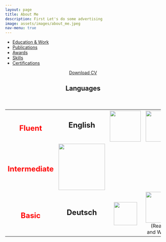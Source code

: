 ```yaml
---
layout: page
title: About Me
description: First Let's do some advertising
image: assets/images/about_me.jpeg
nav-menu: true
---
```



<!-- Main -->
<div id="main" class="alt">

<!-- One -->
<section id="one">
	<div class="inner">

<!-- Navigation Menu Buttons -->
<ul class="actions fit">
	<li><a href="#" class="button special fit" id='Education'    onclick="document.getElementById('AboutContentsDiv').innerHTML=document.getElementById('EducationDetailsMD').innerHTML;">Education & Work</a></li>
	<li><a href="#" class="button special fit" id='Publications' onclick="document.getElementById('AboutContentsDiv').innerHTML=document.getElementById('PublicationDetailsMD').innerHTML;">Publications</a></li>
	<li><a href="#" class="button special fit" id='Awards'       onclick="document.getElementById('AboutContentsDiv').innerHTML=document.getElementById('AwardsDetailsMD').innerHTML;">Awards</a></li>
	<li><a href="#" class="button special fit" id='Skills'       onclick="document.getElementById('AboutContentsDiv').innerHTML=document.getElementById('SkillsDetailsMD').innerHTML;">Skills</a></li>
	<li><a href="#" class="button special fit" id='CertificatesAndExams'  onclick="document.getElementById('AboutContentsDiv').innerHTML=document.getElementById('CertificatesAndExamsMD').innerHTML;">Certifications</a></li>
</ul>

<!-- Content for  Button -->
<div id='EducationDetailsMD' style="display:none;">
				<table style="width:100%">
					<tr>
						<td style="text-align:center"><img src="assets/images/about_me/education/TUM_logo.png" alt=""  style="width:100px;"></td>
						<td style="vertical-align:middle"><b>Master of Science in Neuroengineering (MSNE)</b><br>
						October 2019 -  Present<br><i>Technische Universität München (TUM), Munich</i></td> 
					</tr>
					<tr>
						<td style="text-align:center"><img src="assets/images/about_me/education/iisc_logo.png" alt=""  style="width:100px;"></td>
						<td style="vertical-align:middle"><b>Project Assistant</b><br>
						August 2018 - September 2019<br><i>Indian Institute of Science (IISc), Bengaluru</i></td> 
					</tr>
					<tr>
						<td style="text-align:center"><img src="assets/images/about_me/education/Bosch-logo-and-slogan-1024x655.png" alt=""  style="width:200px;"></td>
						<td style="vertical-align:middle"><b>Associate Software Engineer</b><br>
						September 2016 - May 2018<br><i> Robert Bosch Engineering and Business Solutions (RBEI), Bengaluru</i></td> 
					</tr>
					<tr>
						<td style="text-align:center"><img src="assets/images/about_me/education/rvcelogo.png" alt=""  style="width:100px;"></td>
						<td style="vertical-align:middle"><b>Bachelor of Engineering (B.E) in Electrical & Electronics Engineering</b><br>
						August 2012 - May 2016<br><i>Rashtreeya Vidyalaya College of Engineering (RVCE), Bengaluru</i></td> 
					</tr>
					<tr>
						<td style="text-align:center"><img src="assets/images/about_me/education/Bosch-logo-and-slogan-1024x655.png" alt=""  style="width:200px;"></td>
						<td style="vertical-align:middle"><b>Intern</b><br>
						January 2016 - April 2016<br><i>Robert Bosch Engineering and Business Solutions (RBEI), Bengaluru</i></td> 
					</tr>
					<tr>
						<td style="text-align:center"><img src="assets/images/about_me/education/vyoma_logo.jpg" alt=""  style="width:150px;"></td>
						<td style="vertical-align:middle"><b>Avionics Engineer</b><br>
						June 2013 - May 2016<br><i>Project  Vyoma, Rashtreeya Vidyalaya College of Engineering (RVCE), Bengaluru</i></td> 
				 </tr>
				</table>
</div>

<div id='PublicationDetailsMD' style="display:none;">
    <header class="major">
		<h3>Journals, Magazines and Letters</h3>
		</header>
			<ol>
				<li> A. B. Harish, G. M. Deepak, <b> A. Rao Mangalore </b>, and C.S. Seelamantula,“Depth Estimation using the Riesz Transform”, To be submitted to <i> IEEE Transactions on Computational Imaging </i>. </li>
				<li> <b> A. R. Mangalore </b>, C.S. Seelamantula, and C.S. Thakur, ”Neuromorphic Fringe Projection Profilometry”,<i> Signal Processing Letters</i>, September, 2020.</li>
				<li> Vijaykumar, R., Rudramoorthy, R., and <b> Rao Mangalore, A.</b> "Prediction of solar PV panel temperature using mathematical models and artificial neural networks.", <i> Journal of Computational and Theoretical Nanoscience</i>, 14, 4986–4997, 2017.</li>
			</ol>
</div>

<div id='AwardsDetailsMD' style="display:none;">
       	<ul> 
				<li><b>Invited Speaker SPCOM 2020 </b><br> International Conference on Signal Processing and Communications Talk titled “Object Scanning and the Dynamic Vision Sensor”</li>
				<li><b>  1st IEEE Brain BR41N.IO Prize at BR41N.IO Brain-Computer Interface Designers’ Hackthon 2020</b><br>
				Awarded 1st Place in the Programming Projects category of the hackathon for our solution VibeLight. </li>
				<li><b>Placed 3rd in the Graduating Batch of EEE, RVCE</b><br>
				Placed 3rd on the basis of 4 year CGPA at the end of the course among the graduating batch of 63 students</li>
				<li><b>Certificate of Merit, Central Board of Secondary Education, India</b><br>
				Awarded the certificate of Merit for scoring a perfect CGPA of 10 in the nationwide Class X Board Exams</li>
				<li><b>National Talent Search Examination Scholar - Karnataka State</b><br>
				Ranked 22nd in Karnataka state (India) in stage 1 of the national level scholarship program conducted by NCERT at the Secondary school level to identify and recognize students with high intellect and academic talent.</li>
			</ul>
</div>

<div id='SkillsDetailsMD' style="display:none;">
		<table style="width:100%">
					<tr>
						<td style="text-align:center"><img src="assets/images/about_me/skills/python.png" alt=""  style="width:220px;"></td>
						<td style="text-align:center"><img src="assets/images/about_me/skills/cpp_logo.png" alt=""  style="width:100px;"></td>
						<td style="text-align:center"><img src="assets/images/about_me/skills/latex_logo.png" alt=""  style="width:200px;"></td>
					</tr>
					<tr>
						<td style="text-align:center"><img src="assets/images/about_me/skills/Matlab_Logo.png" alt=""  style="width:150px;"></td>
						<td style="text-align:center"><img src="assets/images/about_me/skills/Git-Logo-2Color.png" alt=""  style="width:200px;"></td>
						<td style="text-align:center"><img src="assets/images/about_me/skills/pytorch-logo-dark.png" alt=""  style="width:250px;"></td>
					</tr>
					<tr>
						<td style="text-align:center"><img src="assets/images/about_me/skills/arduino_logo.jpg" alt=""  style="width:250px;"></td>
						<td style="text-align:center"><img src="assets/images/about_me/skills/ROS_logo.png" alt=""  style="width:200px;"></td>
						<td style="text-align:center"><img src="assets/images/about_me/skills/Eagle_Logo.jpg" alt=""  style="width:150px;"></td>
					</tr>
					<tr>
						<td style="text-align:center"><img src="assets/images/about_me/skills/dummy_field" alt=""  style="width:250px;"></td>
						<td style="text-align:center"><img src="assets/images/about_me/skills/fusion360_logo.png" alt=""  style="width:300px;"></td>
						<td style="text-align:center"><img src="assets/images/about_me/skills/dummy_field" alt=""  style="width:150px;"></td>
					</tr>
				</table>
</div>

<div id='CertificatesAndExamsMD' style="display:none;">
		<div class="row">
    <div class="6u 12u$(small)">
		<header class="major">
		<h3>Courses</h3>
		</header>
		<table style="width:100%">
					<tr>
						<td style="text-align:center"><img src="assets/images/about_me/courses/cce_logo.jpg" alt=""  style="width:100px;"></td>
						<td style="vertical-align:middle"><b>Reinforcement Learning</b><br>
						<i>CCE, IISc, Bengaluru, India</i></td> 
					</tr>
					<tr>
						<td style="text-align:center"><img src="assets/images/about_me/courses/coursera_logo.png" alt=""  style="width:300px;"></td>
						<td style="vertical-align:middle"><b>Deep Learning Specialization</b><br>
						<i>Coursera</i></td> 
					</tr>
					<tr>
						<td style="text-align:center"><img src="assets/images/about_me/courses/udacity_logo.svg" alt=""  style="width:100px;"></td>
						<td style="vertical-align:middle"><b>Machine Learning Engineer Nanodegree</b><br>
						<i>Udacity</i></td> 
					</tr>
					<tr>
						<td style="text-align:center"><img src="assets/images/about_me/courses/coursera_logo.png" alt=""  style="width:300px;"></td>
						<td style="vertical-align:middle"><b>Build a Modern Computer from First Principles:From Nand to Tetris </b><br>
						<i>Hebrew University of Jerusalem, Coursera</i></td> 
					</tr>
					<tr>
						<td style="text-align:center"><img src="assets/images/about_me/courses/edx_logo.png" alt=""  style="width:100px;"></td>
						<td style="vertical-align:middle"><b>edX Honor Code Certificate for Circuits and Electronics </b><br>
						<i>Edx:MITx</i></td> 
					</tr>
					<tr>
						<td style="text-align:center"><img src="assets/images/about_me/courses/edx_logo.png" alt=""  style="width:100px;"></td>
						<td style="vertical-align:middle"><b>edX Honor Code Certificate for Electricity and Magnetism </b><br>
						<i>Edx:MITx</i></td> 
					</tr>
				</table>
	</div>
	<div class="6u$ 12u$(small)">
		<header class="major">
		<h3>Exams</h3>
		</header>
				<table style="width:100%">
					<tr>
						<td style="text-align:center"><img src="assets/images/about_me/courses/Toefl_logo.png" alt=""  style="width:100px;"></td>
						<td style="vertical-align:middle"><b>112/120</b><br>
						<i>ETS TOEFL</i></td> 
					</tr>
					<tr>
						<td style="text-align:center"><img src="assets/images/about_me/courses/gre_logo.png" alt=""  style="width:200px;"></td>
						<td style="vertical-align:middle"><b>326/340, 4.5/6 </b><br>
						<i>ETS GRE</i></td> 
					</tr>
					<tr>
						<td style="text-align:center"><img src="assets/images/about_me/courses/Logo_Goethe-Institut_logo.png" alt=""  style="width:200px;"></td>
						<td style="vertical-align:middle"><b>A2 Certification in the German Language</b><br>
						<i>Goethe Insitut</i></td> 
					</tr>
				</table>
	</div>
	</div>
</div>

<!-- Display Div-->
<div id="AboutContentsDiv"></div>
<script>document.getElementById('AboutContentsDiv').innerHTML=document.getElementById('EducationDetailsMD').innerHTML;</script>

<p><center><a href="assets/files/CV_Ashish_Rao_Mangalore.pdf" class="button icon fa-download" target="_blank">Download CV</a></center></p>

<div id="Languages">
<header class="major">
<h1>Languages</h1>
</header>
	<table style="width:100%">
		<tr>
			<td style="text-align:center"><h2><font color="Red">Fluent</font></h2></td>
			<td style="text-align:center;vertical-align:middle"><h1><b>English</b></h1><br></td>
			<td style="text-align:center;vertical-align:middle"><img src="assets/images/about_me/languages/hindi.svg.png" alt=""  style="width:100px;"></td>
			<td style="text-align:center;vertical-align:middle"><img src="assets/images/about_me/languages/kannada.png" alt=""  style="width:100px;"></td>  
		</tr>
		<tr>
			<td style="text-align:center"><h2><font color="Red">Intermediate</font></h2></td>
			<td style="text-align:center;vertical-align:middle"><img src="assets/images/about_me/languages/sanskrit.png" alt=""  style="width:150px;"></td> 
		</tr>
		<tr>
			<td style="text-align:center"><h2><font color="Red">Basic</font></h2></td>
			<td style="text-align:center;vertical-align:middle"><h1><b>Deutsch</b></h1><br></td> 
			<td style="text-align:center;vertical-align:middle"><img src="assets/images/about_me/languages/urdu.svg.png" alt=""  style="width:75px;"></td>
			<td style="text-align:center;vertical-align:middle"><img src="assets/images/about_me/languages/arabic.svg.png" alt=""  style="width:100px;"><br>
			(Reading and Writing)</td>
		</tr>
		</table>
</div>

</div>


</section>

